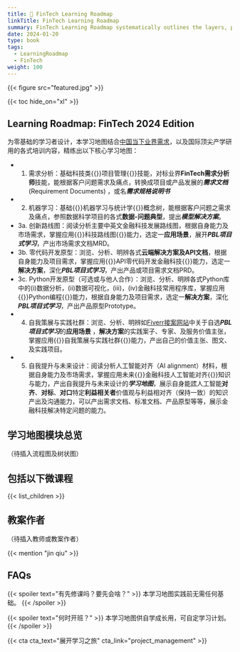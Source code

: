 ```yaml
---
title: 🤖 FinTech Learning Roadmap
linkTitle: FinTech Learning Roadmap
summary: FinTech Learning Roadmap systematically outlines the layers, pathways and resources.
date: 2024-01-20
type: book
tags:
  - LearningRoadmap
  - FinTech
weight: 100
---
```


{{< figure src="featured.jpg" >}}

{{< toc hide_on="xl" >}}

## Learning Roadmap: FinTech 2024 Edition

为零基础的学习者设计，本学习地图结合[中国当下业界需求](https://www.liepin.com/zhaopin/?key=FinTech%20%E9%9C%80%E6%B1%82)，以及国际顶尖产学研用的各式培训内容，精练出以下核心学习地图：

- 1. 需求分析：基础科技类{{<hl>}}项目管理{{</hl>}}技能，对标业界**FinTech需求分析师**技能，能根据客户问题需求及痛点，转换成项目或产品发展的***需求文档*** (Requirement Documents) ，或名***需求规格说明书***
- 2. 机器学习：基础{{<hl>}}机器学习与统计学{{</hl>}}概念树，能根据客户问题之需求及痛点，参照数据科学项目的各式**数据-问题典型**，提出***模型解决方案***。
- 3a. 创新路线图：阅读分析主要中英文金融科技发展路线图，根据自身能力及市场需求，掌握应用{{<hl>}}科技路线图{{</hl>}}能力，选定一**应用场景**，展开***PBL项目式学习***，产出市场需求文档MRD。
- 3b. 零代码开发原型：浏览、分析、明辨各式**云端解决方案及API文档**，根据自身能力及项目需求，掌握应用{{<hl>}}API零代码开发金融科技{{</hl>}}能力，选定一**解决方案**，深化***PBL项目式学习***，产出产品或项目需求文档PRD。
- 3c. Python开发原型（可选或与他人合作）：浏览、分析、明辨各式Python库中的(i)数据分析，(ii)数据可视化，(iii)，(iv)金融科技常用程序库，掌握应用{{<hl>}}Python编程{{</hl>}}能力，根据自身能力及项目需求，选定一**解决方案**，深化***PBL项目式学习***，产出产品原型Prototype。
- 4. 自我策展与实践社群：浏览、分析、明辨如[Fiverr接案网站](https://www.fiverr.com/)中关于自选***PBL项目式学习***的**应用场景** ，**解决方案**的实践案子、专家、及服务价值主张，掌握应用{{<hl>}}自我策展与实践社群{{</hl>}}能力，产出自己的价值主张、图文、及实践项目。
- 5. 自我提升与未来设计：阅读分析人工智能对齐（AI alignment）材料，根据自身能力及市场需求，掌握应用未来{{<hl>}}金融科技人工智能对齐{{</hl>}}知识与能力，产出自我提升与未来设计的***学习地图***，展示自身能詃人工智能**对齐**、**对标**、**对口**特定**利益相关者**价值观与利益相对齐（保持一致）的知识产出及沟通能力，可以产出需求文档、标准文档、产品原型等等，展示金融科技解决特定问题的能力。

## 学习地图模块总览

（待插入流程图及树状图）

## 包括以下微课程

{{< list_children >}}

## 教案作者

（待插入教师或教案作者）

{{< mention "jin qiu" >}}

## FAQs

{{< spoiler text="有先修课吗？要先会啥？" >}}
本学习地图实践前无需任何基础。
{{< /spoiler >}}

{{< spoiler text="何时开班？" >}}
本学习地图供自学成长用，可自定学习计划。
{{< /spoiler >}}

{{< cta cta_text="展开学习之旅" cta_link="project_management" >}}
